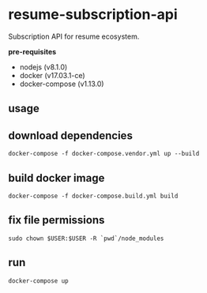 # resume-subscription-api
Subscription API for resume ecosystem.

**pre-requisites**
- nodejs (v8.1.0)
- docker (v17.03.1-ce)
- docker-compose (v1.13.0)

## usage

## download dependencies
```shell
docker-compose -f docker-compose.vendor.yml up --build
```

## build docker image
```shell
docker-compose -f docker-compose.build.yml build
```

## fix file permissions
```shell
sudo chown $USER:$USER -R `pwd`/node_modules
```

## run
```shell
docker-compose up
```
